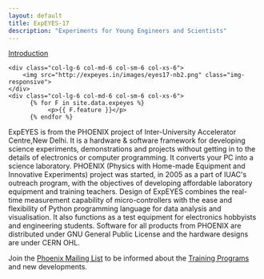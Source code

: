 ```yaml
---
layout: default
title: ExpEYES-17
description: "Experiments for Young Engineers and Scientists"
---
```



<div class="panel panel-primary my-panel" >
  <div class="panel-heading"><a href = "#">Introduction</a></div>
  <div class="panel-body">

	<div class="col-lg-6 col-md-6 col-sm-6 col-xs-6">
		<img src="http://expeyes.in/images/eyes17-nb2.png" class="img-responsive">
	</div>
	<div class="col-lg-6 col-md-6 col-sm-6 col-xs-6">
	      {% for F in site.data.expeyes %}
		       <p>{{ F.feature }}</p>
	      {% endfor %}
  </div>
  </div>
</div>

ExpEYES is from the PHOENIX project of Inter-University Accelerator Centre,New Delhi.
It is a hardware & software framework for developing science experiments, demonstrations and projects without getting in to the details of electronics or computer programming.
It converts your PC into a science laboratory. PHOENIX (Physics with Home-made Equipment and Innovative Experiments) project was started, in 2005 as a part of IUAC's outreach program, with the objectives of developing  affordable laboratory equipment and training teachers. Design of ExpEYES combines the real-time measurement capability of micro-controllers with the ease and flexibility  of Python programming language for data analysis and visualisation. It also functions as a test equipment for electronics hobbyists and engineering students.
Software for all products from PHOENIX are distributed under GNU General Public License and the hardware designs are under CERN OHL.

Join the [Phoenix Mailing List](http://www.freelists.org/list/phoenix-project) to be informed about the [Training Programs](http://www.iuac.res.in/~elab/phoenix/workshops/index.html) and new developments.




